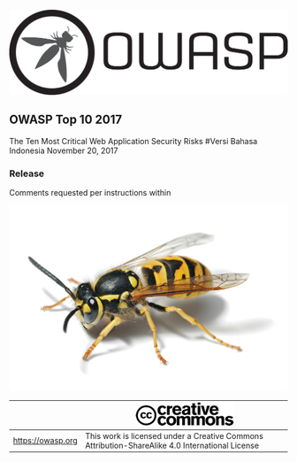 ![OWASP LOGO](images/OWASP_logo.png)

## OWASP Top 10 2017

The Ten Most Critical Web Application Security Risks
#Versi Bahasa Indonesia
November 20, 2017

### Release

Comments requested per instructions within

![WASP Logo URL TBA](images/front-wasp.png)

|  | ![Creative Commons License Logo](images/front-cc.png) |
| -- | -- |
| https://owasp.org | This work is licensed under a Creative Commons Attribution-ShareAlike 4.0 International License |





